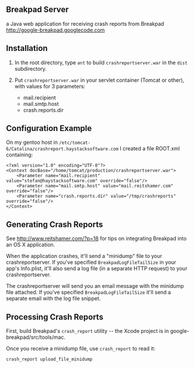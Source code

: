 Breakpad Server
---------------

a Java web application for receiving crash reports from Breakpad <http://google-breakpad.googlecode.com>


Installation
------------

1. In the root directory, type `ant` to build `crashreportserver.war` in the `dist` subdirectory.

2. Put `crashreportserver.war` in your servlet container (Tomcat or other), with values for 3 parameters: 

    * mail.recipient
    * mail.smtp.host
    * crash.reports.dir


Configuration Example
---------------------

On my gentoo host in `/etc/tomcat-6/Catalina/crashreport.haystacksoftware.com` I created a file ROOT.xml containing:

    <?xml version="1.0" encoding="UTF-8"?>
    <Context docBase="/home/tomcat/production/crashreportserver.war">
        <Parameter name="mail.recipient" value="stefan@haystacksoftware.com" override="false"/>
        <Parameter name="mail.smtp.host" value="mail.reitshamer.com" override="false"/>
        <Parameter name="crash.reports.dir" value="/tmp/crashreports" override="false"/>
    </Context>

Generating Crash Reports
------------------------
See <http://www.reitshamer.com/?p=18> for tips on integrating Breakpad into an OS X application.

When the application crashes, it'll send a "minidump" file to your
crashreportserver. If you've specified `BreakpadLogFileTailSize` in your app's
Info.plist, it'll also send a log file (in a separate HTTP request) to your
crashreportserver.

The crashreportserver will send you an email message with the minidump file
attached. If you've specified `BreakpadLogFileTailSize` it'll send a separate
email with the log file snippet.


Processing Crash Reports
------------------------

First, build Breakpad's `crash_report` utility -- the Xcode project is in google-breakpad/src/tools/mac.

Once you receive a minidump file, use `crash_report` to read it:

    crash_report upload_file_minidump 


